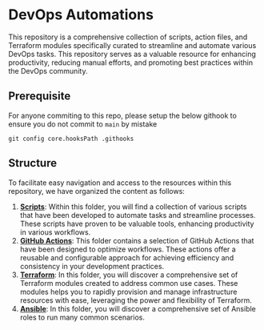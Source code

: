 # DevOps Automations
This repository is a comprehensive collection of scripts, action files, and Terraform modules specifically curated to streamline and automate various DevOps tasks. This repository serves as a valuable resource for enhancing productivity, reducing manual efforts, and promoting best practices within the DevOps community.
## Prerequisite
For anyone commiting to this repo, please setup the below githook to ensure you do not commit to `main` by mistake
```
git config core.hooksPath .githooks
```

## Structure
To facilitate easy navigation and access to the resources within this repository, we have organized the content as follows:

1. [**Scripts**](/scripts/README.md): Within this folder, you will find a collection of various scripts that have been developed to automate tasks and streamline processes. These scripts have proven to be valuable tools, enhancing productivity in various workflows.
2. [**GitHub Actions**](/github-actions/README.md):  This folder contains a selection of GitHub Actions that have been designed to optimize workflows. These actions offer a reusable and configurable approach for achieving efficiency and consistency in your development practices.
3. [**Terraform**](/terraform/README.md): In this folder, you will discover a comprehensive set of Terraform modules created to address common use cases. These modules helps you to rapidly provision and manage infrastructure resources with ease, leveraging the power and flexibility of Terraform.
4. [**Ansible**](/ansible/README.md): In this folder, you will discover a comprehensive set of Ansible roles to run many common scenarios.